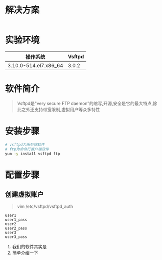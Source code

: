 

# 解决方案

```

```



# 实验环境

| 操作系统              | Vsftpd |
| --------------------- | ------ |
| 3.10.0-514.el7.x86_64 | 3.0.2  |

# 软件简介

> Vsftpd是"very secure FTP daemon”的缩写,开源,安全是它的最大特点,除此之外还支持带宽限制,虚拟用户等众多特性

# 安装步骤

```bash
# vsftpd为服务端软件
# ftp为命令行客户端软件
yum -y install vsftpd ftp
```

# 配置步骤

## 创建虚拟账户

> vim /etc/vsftpd/vsftpd_auth

```
user1
user1_pass
user2
user2_pass
user3
user3_pass
```

1. 我们的软件其实是
2. 简单介绍一下



